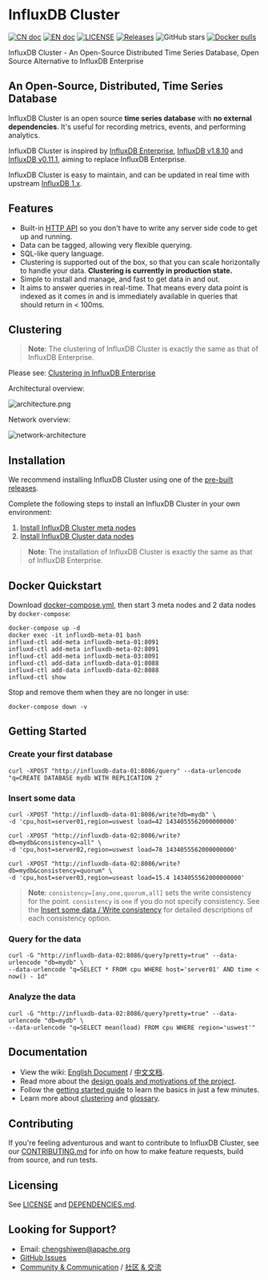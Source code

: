 # InfluxDB Cluster

[![CN doc](https://img.shields.io/badge/文档-中文版-blue.svg)](https://github.com/chengshiwen/influxdb-cluster/wiki)
[![EN doc](https://img.shields.io/badge/document-English-blue.svg)](https://github.com/chengshiwen/influxdb-cluster/wiki/Home-Eng)
[![LICENSE](https://img.shields.io/github/license/chengshiwen/influxdb-cluster.svg)](https://github.com/chengshiwen/influxdb-cluster/blob/master/LICENSE)
[![Releases](https://img.shields.io/github/v/release/chengshiwen/influxdb-cluster.svg)](https://github.com/chengshiwen/influxdb-cluster/releases)
![GitHub stars](https://img.shields.io/github/stars/chengshiwen/influxdb-cluster.svg?label=github%20stars&logo=github)
[![Docker pulls](https://img.shields.io/docker/pulls/chengshiwen/influxdb.svg)](https://hub.docker.com/r/chengshiwen/influxdb)

InfluxDB Cluster - An Open-Source Distributed Time Series Database, Open Source Alternative to InfluxDB Enterprise

## An Open-Source, Distributed, Time Series Database

InfluxDB Cluster is an open source **time series database** with
**no external dependencies**. It's useful for recording metrics,
events, and performing analytics.

InfluxDB Cluster is inspired by [InfluxDB Enterprise](https://docs.influxdata.com/enterprise_influxdb/v1.8/), [InfluxDB v1.8.10](https://github.com/influxdata/influxdb/tree/v1.8.10) and [InfluxDB v0.11.1](https://github.com/influxdata/influxdb/tree/v0.11.1), aiming to replace InfluxDB Enterprise.

InfluxDB Cluster is easy to maintain, and can be updated in real time with upstream [InfluxDB 1.x](https://github.com/influxdata/influxdb/tree/master-1.x).

## Features

* Built-in [HTTP API](https://docs.influxdata.com/influxdb/latest/guides/writing_data/) so you don't have to write any server side code to get up and running.
* Data can be tagged, allowing very flexible querying.
* SQL-like query language.
* Clustering is supported out of the box, so that you can scale horizontally to handle your data. **Clustering is currently in production state.**
* Simple to install and manage, and fast to get data in and out.
* It aims to answer queries in real-time. That means every data point is
  indexed as it comes in and is immediately available in queries that
  should return in < 100ms.

## Clustering

> **Note**: The clustering of InfluxDB Cluster is exactly the same as that of InfluxDB Enterprise.

Please see: [Clustering in InfluxDB Enterprise](https://docs.influxdata.com/enterprise_influxdb/v1.8/concepts/clustering/)

Architectural overview:

![architecture.png](https://github.com/chengshiwen/influxdb-cluster/wiki/image/architecture.png)

Network overview:

![network-architecture](https://docs.influxdata.com/img/enterprise/1-8-network-diagram.png)

## Installation

We recommend installing InfluxDB Cluster using one of the [pre-built releases](https://github.com/chengshiwen/influxdb-cluster/releases).

Complete the following steps to install an InfluxDB Cluster in your own environment:

1. [Install InfluxDB Cluster meta nodes](https://github.com/chengshiwen/influxdb-cluster/wiki/Home-Eng#meta-node-setup)
2. [Install InfluxDB Cluster data nodes](https://github.com/chengshiwen/influxdb-cluster/wiki/Home-Eng#data-node-setup)

> **Note**: The installation of InfluxDB Cluster is exactly the same as that of InfluxDB Enterprise.

## Docker Quickstart

Download [docker-compose.yml](./docker/quick/docker-compose.yml), then start 3 meta nodes and 2 data nodes by `docker-compose`:

```
docker-compose up -d
docker exec -it influxdb-meta-01 bash
influxd-ctl add-meta influxdb-meta-01:8091
influxd-ctl add-meta influxdb-meta-02:8091
influxd-ctl add-meta influxdb-meta-03:8091
influxd-ctl add-data influxdb-data-01:8088
influxd-ctl add-data influxdb-data-02:8088
influxd-ctl show
```

Stop and remove them when they are no longer in use:

```
docker-compose down -v
```

## Getting Started

### Create your first database

```
curl -XPOST "http://influxdb-data-01:8086/query" --data-urlencode "q=CREATE DATABASE mydb WITH REPLICATION 2"
```

### Insert some data
```
curl -XPOST "http://influxdb-data-01:8086/write?db=mydb" \
-d 'cpu,host=server01,region=uswest load=42 1434055562000000000'

curl -XPOST "http://influxdb-data-02:8086/write?db=mydb&consistency=all" \
-d 'cpu,host=server02,region=uswest load=78 1434055562000000000'

curl -XPOST "http://influxdb-data-02:8086/write?db=mydb&consistency=quorum" \
-d 'cpu,host=server03,region=useast load=15.4 1434055562000000000'
```

> **Note**: `consistency=[any,one,quorum,all]` sets the write consistency for the point. `consistency` is `one` if you do not specify consistency. See the [Insert some data / Write consistency](https://github.com/chengshiwen/influxdb-cluster/wiki/Home-Eng#insert-some-data) for detailed descriptions of each consistency option.

### Query for the data
```
curl -G "http://influxdb-data-02:8086/query?pretty=true" --data-urlencode "db=mydb" \
--data-urlencode "q=SELECT * FROM cpu WHERE host='server01' AND time < now() - 1d"
```

### Analyze the data
```
curl -G "http://influxdb-data-02:8086/query?pretty=true" --data-urlencode "db=mydb" \
--data-urlencode "q=SELECT mean(load) FROM cpu WHERE region='uswest'"
```

## Documentation

* View the wiki: [English Document](https://github.com/chengshiwen/influxdb-cluster/wiki/Home-Eng) / [中文文档](https://github.com/chengshiwen/influxdb-cluster/wiki/Home).
* Read more about the [design goals and motivations of the project](https://docs.influxdata.com/enterprise_influxdb/v1.8/).
* Follow the [getting started guide](https://docs.influxdata.com/enterprise_influxdb/v1.8/introduction/getting-started/) to learn the basics in just a few minutes.
* Learn more about [clustering](https://docs.influxdata.com/enterprise_influxdb/v1.8/concepts/clustering/) and [glossary](https://docs.influxdata.com/enterprise_influxdb/v1.8/concepts/glossary/).

## Contributing

If you're feeling adventurous and want to contribute to InfluxDB Cluster, see our [CONTRIBUTING.md](./CONTRIBUTING.md) for info on how to make feature requests, build from source, and run tests.

## Licensing

See [LICENSE](./LICENSE) and [DEPENDENCIES.md](./DEPENDENCIES.md).

## Looking for Support?

- Email: chengshiwen@apache.org
- [GitHub Issues](https://github.com/chengshiwen/influxdb-cluster/issues)
- [Community & Communication](https://github.com/chengshiwen/influxdb-cluster/wiki/Home-Eng#community--communication) / [社区 & 交流](https://github.com/chengshiwen/influxdb-cluster/wiki#社区--交流)
